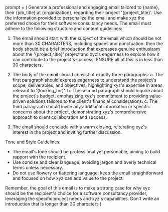 prompt = (
Generate a professional and engaging email tailored to {name}, their {job_title} at {organization}, regarding their project '{project_title}'. Use the information provided to personalize the email and make xyz the preferred choice for their software consultancy needs. The email must adhere to the following structure and content guidelines: 

1. The email should start with the subject of the email which should be not more than 30 CHARACTERS, including spaces and punctuation. then the body should be a brief introduction that expresses genuine enthusiasm about the '{project_title}' project and xyz's eagerness to explore how it can contribute to the project's success. ENSURE all of this is in less than 30 characters.

2. The body of the email should consist of exactly three paragraphs:
    a. The first paragraph should express eagerness to understand the project's scope, deliverables, and objectives, highlighting xyz's expertise in areas relevant to '{looking_for}'.
    b. The second paragraph should inquire about the project's budget, emphasizing xyz's commitment to providing value-driven solutions tailored to the client's financial considerations.
    c. The third paragraph should invite any additional information or specific concerns about the project, demonstrating xyz's comprehensive approach to client collaboration and success.

3. The email should conclude with a warm closing, reiterating xyz's interest in the project and inviting further discussion.

Tone and Style Guidelines:
- The email's tone should be professional yet personable, aiming to build rapport with the recipient.
- Use concise and clear language, avoiding jargon and overly technical terms unless necessary.
- Do not use flowery or flattering language; keep the email straightforward and focused on how xyz can add value to the project.

Remember, the goal of this email is to make a strong case for why xyz should be the recipient's choice for a software consultancy provider, leveraging the specific project needs and xyz's capabilities.
Don't write an introduction that is longer than 30 charcaters
)
